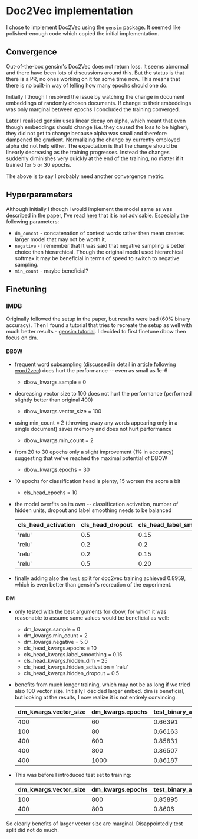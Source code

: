 [gensim_tut]: https://radimrehurek.com/gensim/auto_examples/howtos/run_doc2vec_imdb.html#sphx-glr-auto-examples-howtos-run-doc2vec-imdb-py
[mikolov_2013]: https://proceedings.neurips.cc/paper/2013/hash/9aa42b31882ec039965f3c4923ce901b-Abstract.html

# Doc2Vec implementation

I chose to implement Doc2Vec using the `gensim` package. It seemed like
polished-enough code which copied the initial implementation.

## Convergence

Out-of-the-box gensim's Doc2Vec does not return loss. It seems abnormal and
there have been lots of discussions around this. But the status is that there is
a PR, no ones working on it for some time now. This means that there is no
built-in way of telling how many epochs should one do.

Initially I though I resolved the issue by watching the change in document
embeddings of randomly chosen documents. If change to their embeddings was only
marginal between epochs I concluded the training converged.

Later I realised gensim uses linear decay on alpha, which meant that even
though embeddings should change (i.e. they caused the loss to be higher), they
did not get to change because alpha was small and therefore dampened the
gradient. Normalizing the change by currently employed alpha did not help
either. The expectation is that the change should be linearly decreasing as the
training progresses. Instead the changes suddenly diminishes very quickly at the
end of the training, no matter if it trained for 5 or 30 epochs.

The above is to say I probably need another convergence metric.

## Hyperparameters

Although initially I though I would implement the model same as was described in
the paper, I've read
[here](https://groups.google.com/g/gensim/c/Ab4dcRaF9n8/m/XXl08mRiDgAJ) that it
is not advisable. Especially the following parameters:

- `dm_concat` - concatenation of context words rather then mean creates larger
  model that may not be worth it,
- `negative` - I remember that It was said that negative sampling is better
  choice then hierarchical. Though the original model used hierarchical softmax
  it may be beneficial in terms of speed to switch to negative sampling.
- `min_count` - maybe beneficial?

## Finetuning

### IMDB

Originally followed the setup in the paper, but results were bad (60% binary
accuracy). Then I found a tutorial that tries to recreate the setup as well with
much better results - [gensim tutorial][gensim_tut]. I decided to first finetune
dbow then focus on dm.

#### DBOW

- frequent word subsampling (discussed in detail in [article following
  word2vec][mikolov_2013]) does hurt the performance -- even as small as 1e-6

    - dbow_kwargs.sample = 0

- decreasing vector size to 100 does not hurt the performance (performed
  slightly better than original 400)

    - dbow_kwargs.vector_size = 100

- using min_count = 2 (throwing away any words appearing only in a single
  document) saves memory and does not hurt performance

    - dbow_kwargs.min_count = 2

- from 20 to 30 epochs only a slight improvement (1% in accuracy) suggesting
  that we've reached the maximal potential of DBOW

    - dbow_kwargs.epochs = 30

- 10 epochs for classification head is plenty, 15 worsen the score a bit

    - cls_head_epochs = 10

- the model overfits on its own -- classification activation, number of hidden
  units, dropout and label smoothing needs to be balanced

    | cls_head_activation |cls_head_dropout |cls_head_label_smoothing |cls_head_hidden_units | test_binary_accuracy |
    | ------------------- | --------------- | ---------------------   | -------------------- | -------------------- |
    | 'relu'              |  0.5            | 0.15                    | 25                   | 0.87355              |
    | 'relu'              |  0.2            | 0.2                     | 10                   | 0.87339              |
    | 'relu'              |  0.2            | 0.15                    | 40                   | 0.87203              |
    | 'relu'              |  0.5            | 0.20                    | 25                   | 0.87071              |


- finally adding also the `test` split for doc2vec training achieved 0.8959,
  which is even better than gensim's recreation of the experiment.

#### DM

- only tested with the best arguments for dbow, for which it was reasonable to
  assume same values would be beneficial as well:

    - dm_kwargs.sample = 0
    - dm_kwargs.min_count = 2
    - dm_kwargs.negative = 5.0
    - cls_head_kwargs.epochs = 10
    - cls_head_kwargs.label_smoothing = 0.15
    - cls_head_kwargs.hidden_dim = 25
    - cls_head_kwargs.hidden_activation = 'relu'
    - cls_head_kwargs.hidden_dropout = 0.5

- benefits from much longer training, which may not be as long if we tried also
  100 vector size. Initially I decided larger embed. dim is beneficial, but
  looking at the results, I now realize it is not entirely convincing.

    | dm_kwargs.vector_size | dm_kwargs.epochs | test_binary_accuracy |
    | --------------------- | ---------------- | -------------------- |
    | 400                   | 60               | 0.66391              |
    | 100                   | 80               | 0.66163              |
    | 400                   | 600              | 0.85831              |
    | 400                   | 800              | 0.86507              |
    | 400                   | 1000             | 0.86187              |

- This was before I introduced test set to training:

    | dm_kwargs.vector_size | dm_kwargs.epochs | test_binary_accuracy |
    | --------------------- | ---------------- | -------------------- |
    | 100                   | 800              | 0.85895              |
    | 400                   | 800              | 0.8606               |

So clearly benefits of larger vector size are marginal. Disappointedly test
split did not do much.
